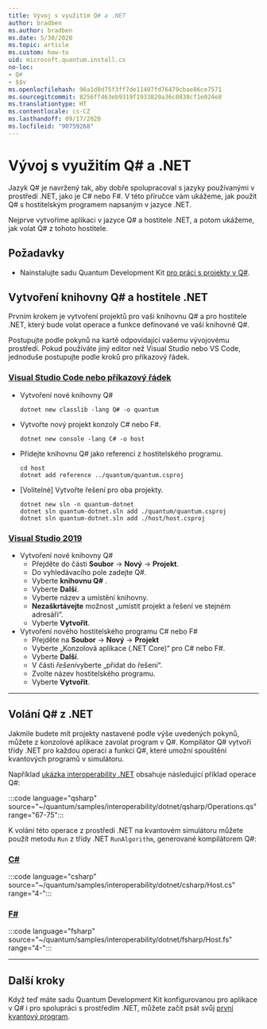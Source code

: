 ```yaml
---
title: Vývoj s využitím Q# a .NET
author: bradben
ms.author: bradben
ms.date: 5/30/2020
ms.topic: article
ms.custom: how-to
uid: microsoft.quantum.install.cs
no-loc:
- Q#
- $$v
ms.openlocfilehash: 96a1d0d75f3ff7de11407fd76479cbae86ce7571
ms.sourcegitcommit: 8256ff463eb9319f1933820a36c0838cf1e024e8
ms.translationtype: HT
ms.contentlocale: cs-CZ
ms.lasthandoff: 09/17/2020
ms.locfileid: "90759268"
---
```

# <a name="develop-with-no-locq-and-net"></a>Vývoj s využitím Q# a .NET

Jazyk Q# je navržený tak, aby dobře spolupracoval s jazyky používanými v prostředí .NET, jako je C# nebo F#.
V této příručce vám ukážeme, jak použít Q# s hostitelským programem napsaným v jazyce .NET.

Nejprve vytvoříme aplikaci v jazyce Q# a hostitele .NET, a potom ukážeme, jak volat Q# z tohoto hostitele.

## <a name="prerequisites"></a>Požadavky

- Nainstalujte sadu Quantum Development Kit [pro práci s projekty v Q#](xref:microsoft.quantum.install.standalone).

## <a name="creating-a-no-locq-library-and-a-net-host"></a>Vytvoření knihovny Q# a hostitele .NET

Prvním krokem je vytvoření projektů pro vaši knihovnu Q# a pro hostitele .NET, který bude volat operace a funkce definované ve vaší knihovně Q#.

Postupujte podle pokynů na kartě odpovídající vašemu vývojovému prostředí.
Pokud používáte jiný editor než Visual Studio nebo VS Code, jednoduše postupujte podle kroků pro příkazový řádek.

### <a name="visual-studio-code-or-command-prompt"></a>[Visual Studio Code nebo příkazový řádek](#tab/tabid-cmdline)

- Vytvoření nové knihovny Q#

  ```dotnetcli
  dotnet new classlib -lang Q# -o quantum
  ```

- Vytvořte nový projekt konzoly C# nebo F#.

  ```dotnetcli
  dotnet new console -lang C# -o host  
  ```

- Přidejte knihovnu Q# jako referenci z hostitelského programu.

  ```dotnetcli
  cd host
  dotnet add reference ../quantum/quantum.csproj
  ```

- [Volitelné] Vytvořte řešení pro oba projekty.

  ```dotnetcli
  dotnet new sln -n quantum-dotnet
  dotnet sln quantum-dotnet.sln add ./quantum/quantum.csproj
  dotnet sln quantum-dotnet.sln add ./host/host.csproj
  ```

### <a name="visual-studio-2019"></a>[Visual Studio 2019](#tab/tabid-vs2019)

- Vytvoření nové knihovny Q#
  - Přejděte do části **Soubor** -> **Nový** -> **Projekt**.
  - Do vyhledávacího pole zadejte Q#.
  - Vyberte **knihovnu Q#** .
  - Vyberte **Další**.
  - Vyberte název a umístění knihovny.
  - **Nezaškrtávejte** možnost „umístit projekt a řešení ve stejném adresáři“.
  - Vyberte **Vytvořit**.
- Vytvoření nového hostitelského programu C# nebo F#
  - Přejděte na **Soubor** → **Nový** → **Projekt**
  - Vyberte „Konzolová aplikace (.NET Core)“ pro C# nebo F#.
  - Vyberte **Další**.
  - V části *řešení*vyberte „přidat do řešení“.
  - Zvolte název hostitelského programu.
  - Vyberte **Vytvořit**.

***

## <a name="calling-into-no-locq-from-net"></a>Volání Q# z .NET

Jakmile budete mít projekty nastavené podle výše uvedených pokynů, můžete z konzolové aplikace zavolat program v Q#.
Kompilátor Q# vytvoří třídy .NET pro každou operaci a funkci Q#, které umožní spouštění kvantových programů v simulátoru.

Například [ukázka interoperability .NET](https://github.com/microsoft/Quantum/tree/main/samples/interoperability/dotnet) obsahuje následující příklad operace Q#:

:::code language="qsharp" source="~/quantum/samples/interoperability/dotnet/qsharp/Operations.qs" range="67-75":::

K volání této operace z prostředí .NET na kvantovém simulátoru můžete použít metodu `Run` z třídy .NET `RunAlgorithm`, generované kompilátorem Q#:

### <a name="c"></a>[C#](#tab/tabid-csharp)

:::code language="csharp" source="~/quantum/samples/interoperability/dotnet/csharp/Host.cs" range="4-":::

### <a name="f"></a>[F#](#tab/tabid-fsharp)

:::code language="fsharp" source="~/quantum/samples/interoperability/dotnet/fsharp/Host.fs" range="4-":::

***
    
## <a name="next-steps"></a>Další kroky

Když teď máte sadu Quantum Development Kit konfigurovanou pro aplikace v Q# i pro spolupráci s prostředím .NET, můžete začít psát svůj [první kvantový program](xref:microsoft.quantum.quickstarts.qrng).
